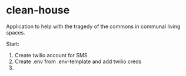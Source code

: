 # clean-house
Application to help with the tragedy of the commons in communal living spaces. 

Start: 

1. Create twilio account for SMS
2. Create .env from .env-template and add twilio creds
3. 

